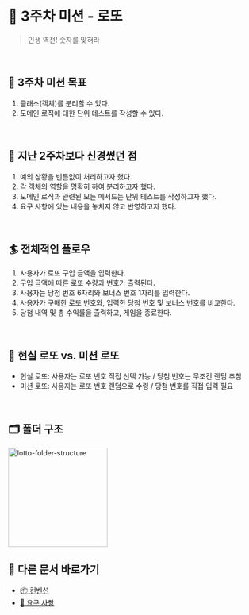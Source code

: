 # 🎱 3주차 미션 - 로또

> 인생 역전! 숫자를 맞혀라

<br/>

## 🥇 3주차 미션 목표

1. 클래스(객체)를 분리할 수 있다.
2. 도메인 로직에 대한 단위 테스트를 작성할 수 있다.

<br/>

## 👣 지난 2주차보다 신경썼던 점

1. 예외 상황을 빈틈없이 처리하고자 했다.
2. 각 객체의 역할을 명확히 하여 분리하고자 했다.
3. 도메인 로직과 관련된 모든 메서드는 단위 테스트를 작성하고자 했다.
4. 요구 사항에 있는 내용을 놓치지 않고 반영하고자 했다.

<br/>

## 🏄 전체적인 플로우

1. 사용자가 로또 구입 금액을 입력한다.
2. 구입 금액에 따른 로또 수량과 번호가 출력된다.
3. 사용자는 당첨 번호 6자리와 보너스 번호 1자리를 입력한다.
4. 사용자가 구매한 로또 번호와, 입력한 당첨 번호 및 보너스 번호를 비교한다.
5. 당첨 내역 및 총 수익률을 출력하고, 게임을 종료한다.

<br/>

## 🎰 현실 로또 vs. 미션 로또

- 현실 로또: 사용자는 로또 번호 직접 선택 가능 / 당첨 번호는 무조건 랜덤 추첨
- 미션 로또: 사용자는 로또 번호 랜덤으로 수령 / 당첨 번호를 직접 입력 필요

<br/>

## 🗂️ 폴더 구조

<img width="200" alt="lotto-folder-structure" src="https://github.com/ella-yschoi/TIL/assets/123397411/a243ffad-804d-49f2-b260-820f3bd082ec">


<br/>

## 🔄 다른 문서 바로가기

- [📦 컨벤션](./convention.md)
- [📝 요구 사항](./requirement.md)
